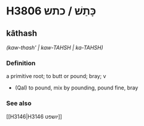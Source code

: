 # H3806 כָּתַשׁ / כתש

## kâthash

_(kaw-thash' | kaw-TAHSH | ka-TAHSH)_

### Definition

a primitive root; to butt or pound; bray; v

- (Qal) to pound, mix by pounding, pound fine, bray

### See also

[[H3146|H3146 יושפט]]
